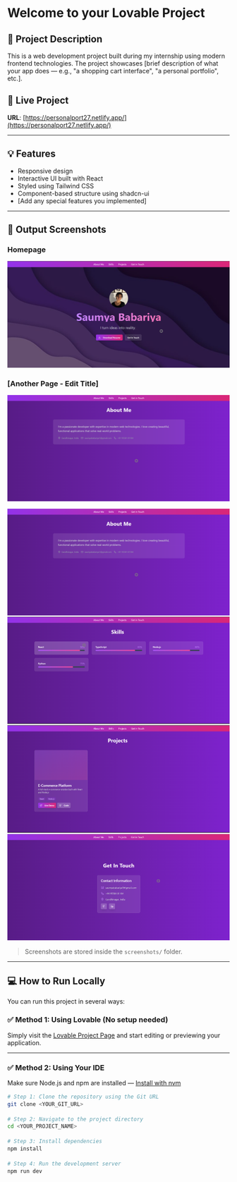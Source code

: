 # Welcome to your Lovable Project

## 🌟 Project Description

This is a web development project built during my internship using modern frontend technologies. The project showcases [brief description of what your app does — e.g., "a shopping cart interface", "a personal portfolio", etc.].

## 🚀 Live Project

**URL**: [https://personalport27.netlify.app/](https://personalport27.netlify.app/)

---

## 💡 Features

- Responsive design
- Interactive UI built with React
- Styled using Tailwind CSS
- Component-based structure using shadcn-ui
- [Add any special features you implemented]

---

## 📸 Output Screenshots

### Homepage
![Homepage](./screenshots/Home.png)

### [Another Page - Edit Title]
![About me](./screenshots/Aboutme.png)

![About me](./screenshots/Aboutme.png)
![Skills](./screenshots/Skills.png)
![Projects](./screenshots/projects.png)
![Get in Touch](./screenshots/getintouch.png)

> Screenshots are stored inside the `screenshots/` folder.

---

## 💻 How to Run Locally

You can run this project in several ways:

### ✅ Method 1: Using Lovable (No setup needed)
Simply visit the [Lovable Project Page](https://lovable.dev/projects/6000a960-23d5-4ada-ba6a-0463b8b56d5b) and start editing or previewing your application.

---

### ✅ Method 2: Using Your IDE

Make sure Node.js and npm are installed — [Install with nvm](https://github.com/nvm-sh/nvm#installing-and-updating)

```bash
# Step 1: Clone the repository using the Git URL
git clone <YOUR_GIT_URL>

# Step 2: Navigate to the project directory
cd <YOUR_PROJECT_NAME>

# Step 3: Install dependencies
npm install

# Step 4: Run the development server
npm run dev
